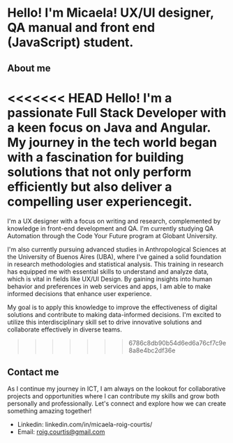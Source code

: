 # Hello! I'm Micaela! UX/UI designer, QA manual and front end (JavaScript) student.
## About me
<<<<<<< HEAD
Hello! I'm a passionate Full Stack Developer with a keen focus on Java and Angular. My journey in the tech world began with a fascination for building solutions that not only perform efficiently but also deliver a compelling user experiencegit.
=======
I'm a UX designer with a focus on writing and research, complemented by knowledge in front-end development and QA. I'm currently studying QA Automation through the Code Your Future program at Globant University. 

I'm also currently pursuing advanced studies in Anthropological Sciences at the University of Buenos Aires (UBA), where I've gained a solid foundation in research methodologies and statistical analysis. This training in research has equipped me with essential skills to understand and analyze data, which is vital in fields like UX/UI Design. By gaining insights into human behavior and preferences in web services and apps, I am able to make informed decisions that enhance user experience.
 
My goal is to apply this knowledge to improve the effectiveness of digital solutions and contribute to making data-informed decisions. I'm excited to utilize this interdisciplinary skill set to drive innovative solutions and collaborate effectively in diverse teams.

>>>>>>> 6786c8db90b54d6ed6a76cf7c9e8a8e4bc2df36e
## Contact me
As I continue my journey in ICT, I am always on the lookout for collaborative projects and opportunities where I can contribute my skills and grow both personally and professionally. Let's connect and explore how we can create something amazing together!

- Linkedin: linkedin.com/in/micaela-roig-courtis/
- Email: roig.courtis@gmail.com
